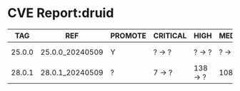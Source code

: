 # CVE Report:druid
|  TAG   |       REF       | PROMOTE | CRITICAL |   HIGH   |  MEDIUM  |   LOW   | UNKNOWN |
|--------|-----------------|---------|----------|----------|----------|---------|---------|
| 25.0.0 | 25.0.0_20240509 | Y       | ? -> ?   | ? -> ?   | ? -> ?   | ? -> ?  | ? -> ?  |
| 28.0.1 | 28.0.1_20240509 | ?       | 7 -> ?   | 138 -> ? | 108 -> ? | 35 -> ? | 0 -> ?  |

